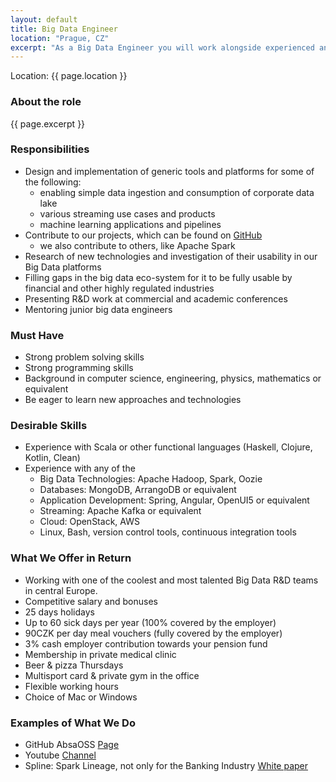 ```yaml
---
layout: default
title: Big Data Engineer
location: "Prague, CZ"
excerpt: "As a Big Data Engineer you will work alongside experienced and junior engineers on development of mission critical projects and applications using the most modern Big Data technology stack."
---
```

Location: {{ page.location }}

### About the role
{{ page.excerpt }}

### Responsibilities
- Design and implementation of generic tools and platforms for some of the following:
    - enabling simple data ingestion and consumption of corporate data lake
    - various streaming use cases and products
    - machine learning applications and pipelines
- Contribute to our projects, which can be found on [GitHub](https://github.com/AbsaOSS)
    - we also contribute to others, like Apache Spark
- Research of new technologies and investigation of their usability in our Big Data platforms
- Filling gaps in the big data eco-system for it to be fully usable by financial and other highly regulated industries
- Presenting R&D work at commercial and academic conferences
- Mentoring junior big data engineers

### Must Have
- Strong problem solving skills
- Strong programming skills
- Background in computer science, engineering, physics, mathematics or equivalent
- Be eager to learn new approaches and technologies

### Desirable Skills
- Experience with Scala or other functional languages (Haskell, Clojure, Kotlin, Clean) 
- Experience with any of the 
    - Big Data Technologies: Apache Hadoop, Spark, Oozie
    - Databases: MongoDB, ArrangoDB or equivalent
    - Application Development: Spring, Angular, OpenUI5 or equivalent
    - Streaming: Apache Kafka or equivalent
    - Cloud: OpenStack, AWS
    - Linux, Bash, version control tools, continuous integration tools


### What We Offer in Return
- Working with one of the coolest and most talented Big Data R&D teams in central Europe.
- Competitive salary and bonuses
- 25 days holidays
- Up to 60 sick days per year (100% covered by the employer)
- 90CZK per day meal vouchers (fully covered by the employer)
- 3% cash employer contribution towards your pension fund
- Membership in private medical clinic
- Beer & pizza Thursdays 
- Multisport card & private gym in the office
- Flexible working hours
- Choice of Mac or Windows

### Examples of What We Do
- GitHub AbsaOSS [Page](https://github.com/AbsaOSS)
- Youtube [Channel](https://www.youtube.com/playlist?list=PLZJVQ5ij3YxhecGorryvPFUoUHEBsT1gK)
- Spline: Spark Lineage, not only for the Banking Industry [White paper](https://github.com/AbsaOSS/spline/releases/download/release%2F0.2.7/Spline_paper_IEEE_2018.pdf) 
